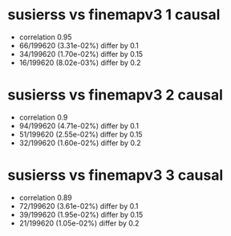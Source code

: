 # susierss vs finemapv3  1 causal

- correlation 0.95
- 66/199620 (3.31e-02%) differ by 0.1
- 34/199620 (1.70e-02%) differ by 0.15
- 16/199620 (8.02e-03%) differ by 0.2


# susierss vs finemapv3  2 causal

- correlation 0.9
- 94/199620 (4.71e-02%) differ by 0.1
- 51/199620 (2.55e-02%) differ by 0.15
- 32/199620 (1.60e-02%) differ by 0.2


# susierss vs finemapv3  3 causal

- correlation 0.89
- 72/199620 (3.61e-02%) differ by 0.1
- 39/199620 (1.95e-02%) differ by 0.15
- 21/199620 (1.05e-02%) differ by 0.2



